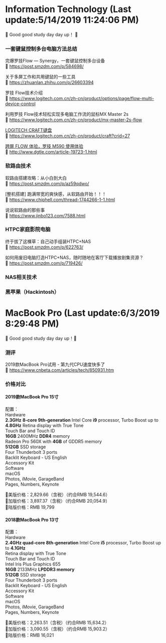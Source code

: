 # Information Technology (Last update:5/14/2019 11:24:06 PM)
📢 Good good study day day up！ 🔔


### 一套键鼠控制多台电脑方法总结

完爆罗技Flow — Synergy，一套键鼠控制多台设备    
🚪 https://post.smzdm.com/p/584698/


关于多屏工作和共用键鼠的一些工具    
🚪 https://zhuanlan.zhihu.com/p/26603394

罗技 Flow技术介绍    
🚪 https://www.logitech.com.cn/zh-cn/product/options/page/flow-multi-device-control


利用罗技 Flow技术轻松实现多电脑工作流的鼠标MX Master 2s    
🚪 https://www.logitech.com.cn/zh-cn/product/mx-master-2s-flow

[LOGITECH CRAFT键盘](https://www.logitech.com.cn/zh-cn/product/craft?crid=27)    
🚪 https://www.logitech.com.cn/zh-cn/product/craft?crid=27

[跨屏 FLOW 体验，罗技 M590 使用体验](http://www.dgtle.com/article-19723-1.html)    
🚪 http://www.dgtle.com/article-19723-1.html


### 软路由技术 

软路由搭建攻略：从小白到大白    
🚪 https://post.smzdm.com/p/az59qdwo/

[整机搭建] 跑满带宽的爽快感，从软路由开始！！！    
🚪 https://www.chiphell.com/thread-1744266-1-1.html

说说软路由的那些事   
🚪 https://www.jinbo123.com/7588.html


### HTPC家庭影院电脑

终于拔了这棵草：自己动手组装HTPC+NAS    
🚪 https://post.smzdm.com/p/622763/

如何用废旧电脑打造HTPC+NAS，随时随地在客厅下载播放剧集资源？    
🚪 https://post.smzdm.com/p/719426/



### NAS相关技术


### 黑苹果（Hackintosh）



# MacBook Pro (Last update:6/3/2019 8:29:48 PM)
📢 Good good study day day up！🔔


### 测评

2019款MacBook Pro试用 - 第九代CPU速度快多了    
🚪 https://www.cnbeta.com/articles/tech/850931.htm

### 价格对比

#### 2019款MacBook Pro 15寸
配置：    
Hardware   
**2.3GHz** **8‑core 9th‑generation** Intel Core **i9** processor, Turbo Boost up to **4.8GHz**
Retina display with True Tone        
Touch Bar and Touch ID    
**16GB** 2400MHz **DDR4** memory    
Radeon Pro 560X with **4GB** of GDDR5 memory    
**512GB** SSD storage    
Four Thunderbolt 3 ports    
Backlit Keyboard - US English    
Accessory Kit    
Software    
macOS   
Photos, iMovie, GarageBand   
Pages, Numbers, Keynote    

📢美版价格：2,829.66（含税）（约合RMB 19,544.6）    
📢加版价格：3,897.37（含税）（约合RMB 20,054.9）    
📢陆版价格：RMB 19,799

#### 2018款MacBook Pro 13寸

配置：   
Hardware    
**2.4GHz quad‑core 8th‑generation** Intel Core **i5** processor, Turbo Boost up to **4.1GHz**    
Retina display with True Tone    
Touch Bar and Touch ID    
Intel Iris Plus Graphics 655    
**16GB** 2133MHz **LPDDR3 memory**    
**512GB** SSD storage    
Four Thunderbolt 3 ports    
Backlit Keyboard - US English    
Accessory Kit    
Software    
macOS   
Photos, iMovie, GarageBand    
Pages, Numbers, Keynote    

📢美版价格：2,263.51（含税）（约合RMB 15,634.2）    
📢加版价格：3,090.55（含税）（约合RMB 15,903.2）    
📢陆版价格：RMB 16,021


